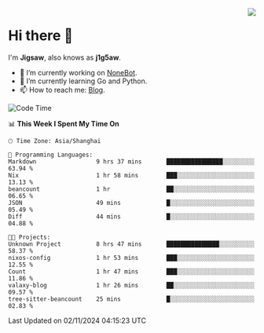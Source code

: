 <a href="#">
  <img align="right" src="https://github-readme-stats.vercel.app/api?username=j1g5awi&count_private=true&show_icons=true&title_color=80070B&text_color=B3B3B3&bg_color=212121&icon_color=80070B" />
</a>

# Hi there 👋

I'm **Jigsaw**, also knows as **j1g5aw**.

- 🔭 I’m currently working on [NoneBot](https://github.com/nonebot).
- 🌱 I’m currently learning Go and Python.
- 📫 How to reach me: [Blog](https://blog.maddestroyer.xyz/).

<!--START_SECTION:waka-->
![Code Time](http://img.shields.io/badge/Code%20Time-1%2C792%20hrs%2015%20mins-blue)

📊 **This Week I Spent My Time On** 

```text
🕑︎ Time Zone: Asia/Shanghai

💬 Programming Languages: 
Markdown                 9 hrs 37 mins       ████████████████░░░░░░░░░   63.94 % 
Nix                      1 hr 58 mins        ███░░░░░░░░░░░░░░░░░░░░░░   13.13 % 
beancount                1 hr                ██░░░░░░░░░░░░░░░░░░░░░░░   06.65 % 
JSON                     49 mins             █░░░░░░░░░░░░░░░░░░░░░░░░   05.49 % 
Diff                     44 mins             █░░░░░░░░░░░░░░░░░░░░░░░░   04.88 % 

🐱‍💻 Projects: 
Unknown Project          8 hrs 47 mins       ███████████████░░░░░░░░░░   58.37 % 
nixos-config             1 hr 53 mins        ███░░░░░░░░░░░░░░░░░░░░░░   12.55 % 
Count                    1 hr 47 mins        ███░░░░░░░░░░░░░░░░░░░░░░   11.86 % 
valaxy-blog              1 hr 26 mins        ██░░░░░░░░░░░░░░░░░░░░░░░   09.57 % 
tree-sitter-beancount    25 mins             █░░░░░░░░░░░░░░░░░░░░░░░░   02.83 % 
```


 Last Updated on 02/11/2024 04:15:23 UTC
<!--END_SECTION:waka-->
